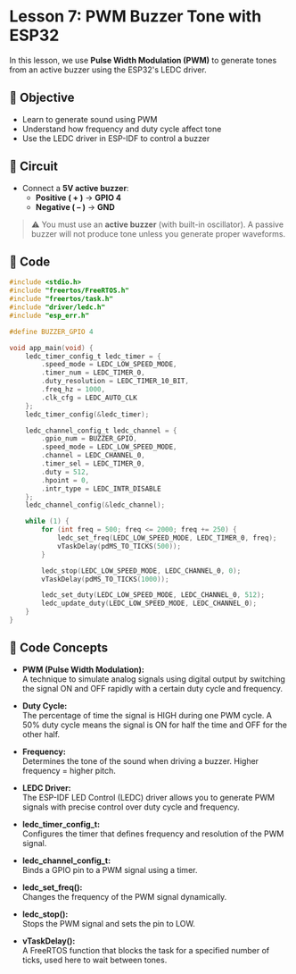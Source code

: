 # Lesson 7: PWM Buzzer Tone with ESP32

In this lesson, we use **Pulse Width Modulation (PWM)** to generate tones from an active buzzer using the ESP32's LEDC driver.

## 🧠 Objective

- Learn to generate sound using PWM
- Understand how frequency and duty cycle affect tone
- Use the LEDC driver in ESP-IDF to control a buzzer

## 🔌 Circuit

- Connect a **5V active buzzer**:
  - **Positive ( + )** → **GPIO 4**
  - **Negative ( – )** → **GND**

> ⚠️ You must use an **active buzzer** (with built-in oscillator). A passive buzzer will not produce tone unless you generate proper waveforms.

## 📄 Code

```c
#include <stdio.h>
#include "freertos/FreeRTOS.h"
#include "freertos/task.h"
#include "driver/ledc.h"
#include "esp_err.h"

#define BUZZER_GPIO 4

void app_main(void) {
    ledc_timer_config_t ledc_timer = {
        .speed_mode = LEDC_LOW_SPEED_MODE,
        .timer_num = LEDC_TIMER_0,
        .duty_resolution = LEDC_TIMER_10_BIT,
        .freq_hz = 1000,
        .clk_cfg = LEDC_AUTO_CLK
    };
    ledc_timer_config(&ledc_timer);

    ledc_channel_config_t ledc_channel = {
        .gpio_num = BUZZER_GPIO,
        .speed_mode = LEDC_LOW_SPEED_MODE,
        .channel = LEDC_CHANNEL_0,
        .timer_sel = LEDC_TIMER_0,
        .duty = 512,
        .hpoint = 0,
        .intr_type = LEDC_INTR_DISABLE
    };
    ledc_channel_config(&ledc_channel);

    while (1) {
        for (int freq = 500; freq <= 2000; freq += 250) {
            ledc_set_freq(LEDC_LOW_SPEED_MODE, LEDC_TIMER_0, freq);
            vTaskDelay(pdMS_TO_TICKS(500));
        }

        ledc_stop(LEDC_LOW_SPEED_MODE, LEDC_CHANNEL_0, 0);
        vTaskDelay(pdMS_TO_TICKS(1000));

        ledc_set_duty(LEDC_LOW_SPEED_MODE, LEDC_CHANNEL_0, 512);
        ledc_update_duty(LEDC_LOW_SPEED_MODE, LEDC_CHANNEL_0);
    }
}
```
## 📘 Code Concepts

- **PWM (Pulse Width Modulation):**  
  A technique to simulate analog signals using digital output by switching the signal ON and OFF rapidly with a certain duty cycle and frequency.

- **Duty Cycle:**  
  The percentage of time the signal is HIGH during one PWM cycle. A 50% duty cycle means the signal is ON for half the time and OFF for the other half.

- **Frequency:**  
  Determines the tone of the sound when driving a buzzer. Higher frequency = higher pitch.

- **LEDC Driver:**  
  The ESP-IDF LED Control (LEDC) driver allows you to generate PWM signals with precise control over duty cycle and frequency.

- **ledc_timer_config_t:**  
  Configures the timer that defines frequency and resolution of the PWM signal.

- **ledc_channel_config_t:**  
  Binds a GPIO pin to a PWM signal using a timer.

- **ledc_set_freq():**  
  Changes the frequency of the PWM signal dynamically.

- **ledc_stop():**  
  Stops the PWM signal and sets the pin to LOW.

- **vTaskDelay():**  
  A FreeRTOS function that blocks the task for a specified number of ticks, used here to wait between tones.